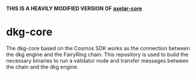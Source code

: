  **THIS IS A HEAVILY MODIFIED VERSION OF [axelar-core](https://github.com/axelarnetwork/axelar-core.git)** 

# dkg-core

The dkg-core based on the Cosmos SDK works as the connection between the dkg engine and the FairyRing chain. This repository is used to
build the necessary binaries to run a validator node and transfer messages between the chain and the dkg engine.
